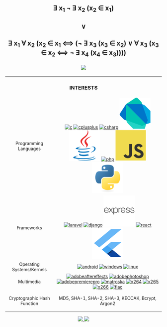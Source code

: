 <h2 align="center">Ǝ x<sub>1</sub> ¬ Ǝ x<sub>2</sub> (x<sub>2</sub> ∈ x<sub>1</sub>)</h2>
<h2 align="center">∨</h2>
<h2 align="center">Ǝ x<sub>1</sub> ∀ x<sub>2</sub> (x<sub>2</sub> ∈ x<sub>1</sub> ⟺ (¬ Ǝ x<sub>3</sub> (x<sub>3</sub> ∈ x<sub>2</sub>) ∨ ∀ x<sub>3</sub> (x<sub>3</sub> ∈ x<sub>2</sub> ⟺ ¬ Ǝ x<sub>4</sub> (x<sub>4</sub> ∈ x<sub>3</sub>))))</h2>
<h3 align="center"><img src="https://readme-typing-svg.herokuapp.com/?color=%FF00FF00&lines=I'm+not+a+Programmer,+I'm+a+Professional+Google+Searcher&center=true&vcenter=true&width=700"></h3>
<table align="center">
	<tr>
		<th colspan="2"><h3>INTERESTS</h3></th>
	</tr>
	<tr>
		<tr>
			<td align="center">Programming Languages</td>
			<td align="center">
				<a href="https://www.cprogramming.com/"target="_blank"><img src="https://upload.wikimedia.org/wikipedia/commons/1/18/C_Programming_Language.svg"alt="c"width="100"height="100"/></a>
				<a href="https://isocpp.org/"target="_blank"><img src="https://upload.wikimedia.org/wikipedia/commons/1/18/ISO_C%2B%2B_Logo.svg"alt="cplusplus"width="100"height="100"/></a>
				<a href="https://docs.microsoft.com/en-us/dotnet/csharp/"target="_blank"><img src="https://upload.wikimedia.org/wikipedia/commons/b/bd/Logo_C_sharp.svg"alt="csharp"width="100"height="100"/></a>
				<a href="https://dart.dev/"target="_blank"><img src="https://raw.githubusercontent.com/devicons/devicon/master/icons/dart/dart-original.svg"alt="dart"width="100"height="100"/></a>
				<a href="https://www.oracle.com/java/"target="_blank"><img src="https://raw.githubusercontent.com/devicons/devicon/master/icons/java/java-original.svg"alt="java"width="100"height="100"/></a>
				<a href="https://www.php.net/"target="_blank"><img src="https://upload.wikimedia.org/wikipedia/commons/2/27/PHP-logo.svg"alt="php"width="100"height="100"/></a>
				<a href="https://www.javascript.com/"target="_blank"><img src="https://raw.githubusercontent.com/devicons/devicon/master/icons/javascript/javascript-original.svg"alt="javascript"width="100"height="100"/></a>
				<a href="https://www.python.org/"target="_blank"><img src="https://raw.githubusercontent.com/devicons/devicon/master/icons/python/python-original.svg"alt="python"width="100"height="100"/></a>
			</td>
		</tr>
	</tr>
	<tr>
		<tr>
			<td align="center">Frameworks</td>
			<td align="center">
				<a href="https://laravel.com/"target="_blank"><img src="https://upload.wikimedia.org/wikipedia/commons/9/9a/Laravel.svg"alt="laravel"width="100"height="100"/></a>
				<a href="https://www.djangoproject.com/"target="_blank"><img src="https://static.djangoproject.com/img/logos/django-logo-positive.svg"alt="django"width="100"height="100"/></a>
				<a href="https://expressjs.com/"target="_blank"><img src="https://raw.githubusercontent.com/devicons/devicon/master/icons/express/express-original-wordmark.svg"alt="express"width="100"height="100"/></a>
				<a href="https://react.dev/"target="_blank"><img src="https://upload.wikimedia.org/wikipedia/commons/a/a7/React-icon.svg"alt="react"width="100"height="100"/></a>
				<a href="https://flutter.dev/"target="_blank"><img src="https://raw.githubusercontent.com/dnfield/flutter_svg/7d374d7107561cbd906d7c0ca26fef02cc01e7c8/example/assets/flutter_logo.svg?sanitize=true"alt="flutter"width="100"height="100"/></a>
			</td>
		</tr>
	</tr>
	<tr>
		<tr>
			<td align="center">Operating Systems/Kernels</td>
			<td align="center">
				<a href="https://www.android.com/"target="_blank"><img src="https://developer.android.com/static/images/brand/Android_Robot.svg"alt="android"width="100"height="100"/></a>
				<a href="https://microsoft.com/windows/"target="_blank"><img src="https://upload.wikimedia.org/wikipedia/commons/8/87/Windows_logo_-_2021.svg"alt="windows"width="100"height="100"/></a>
				<a href="https://www.linux.org/"target="_blank"><img src="https://upload.wikimedia.org/wikipedia/commons/3/35/Tux.svg"alt="linux"width="100"height="100"/></a>
			</td>
		</tr>
	</tr>
	<tr>
		<tr>
			<td align="center">Multimedia</td>
			<td align="center">
				<a href="https://www.adobe.com/products/aftereffects/"target="_blank"><img src="https://upload.wikimedia.org/wikipedia/commons/c/cb/Adobe_After_Effects_CC_icon.svg"alt="adobeaftereffects"width="100"height="100"/></a>
				<a href="https://www.adobe.com/products/photoshop/"target="_blank"><img src="https://upload.wikimedia.org/wikipedia/commons/a/af/Adobe_Photoshop_CC_icon.svg"alt="adobephotoshop"width="100"height="100"/></a>
				<a href="https://www.adobe.com/products/premiere/"target="_blank"><img src="https://upload.wikimedia.org/wikipedia/commons/4/40/Adobe_Premiere_Pro_CC_icon.svg"alt="adobepremierepro"width="100"height="100"/></a>
				<a href="https://matroska.org/"target="_blank"><img src="https://upload.wikimedia.org/wikipedia/commons/8/8f/Matroska_Logo.svg"alt="matroska"width="100"height="100"/></a>
				<a href="https://www.videolan.org/developers/x264.html"target="_blank"><img src="https://upload.wikimedia.org/wikipedia/commons/6/6f/X264.png"alt="x264"width="200"height="100"/></a>
				<a href="https://www.x265.org/"target="_blank"><img src="https://upload.wikimedia.org/wikipedia/commons/f/fa/X265_HEVC_Encoder_Logo.png"alt="x265"width="200"height="100"/></a>
				<a href="https://multicorewareinc.com/what-we-deliver/video-codecs/x266-vvc-encoder/"target="_blank"><img src="https://opensalessolutions.net/wp-content/uploads/2020/12/x266b.png"alt="x266"width="200"height="120"/></a>
				<a href="https://xiph.org/flac/"target="_blank"><img src="https://upload.wikimedia.org/wikipedia/commons/a/a2/FLAC_logo_vector.svg"alt="flac"width="200"height="100"/></a>
			</td>
		</tr>
	</tr>
	<tr>
		<tr>
			<td align="center">Cryptographic Hash Function</td>
			<td align="center">
				<p>MD5, SHA-1, SHA-2, SHA-3, KECCAK, Bcrypt, Argon2</p>
			</td>
		</tr>
	</tr>
</table>
<p align="center">
	<a href="https://www.github.com/VireZee">
		<img src="https://img.shields.io/github/followers/VireZee?&color=000000&logo=Github&logoColor=000000&style=plastic"/>
	</a>
	<a href="https://komarev.com/ghpvc/?username=VireZee&color=000000&label=Viewed&style=plastic">
		<img src="https://komarev.com/ghpvc/?username=VireZee&color=000000&label=Viewed&style=plastic"/>
	</a>
</p>

